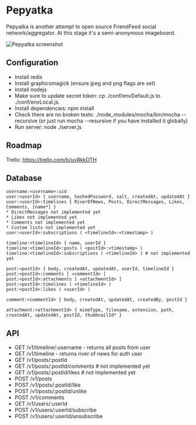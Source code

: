 Pepyatka
========

Pepyatka is another attempt to open source FriendFeed social
network/aggregator. At this stage it's a semi-anonymous imageboard.

![Pepyatka screenshot](http://epicmonkey.org/b/ffb_small.png)

Configuration
-------------

- Install redis
- Install graphicsmagick (ensure jpeg and png flags are set)
- Install nodejs
- Make sure to update secret token: cp ./conf/envDefault.js to
  ./conf/envLocal.js.
- Install dependencies: npm install
- Check there are no broken tests: ./node_modules/mocha/bin/mocha
  --recursive (or just run mocha --resursive if you have installed it
  globally)
- Run server: node ./server.js

Roadmap
-------

Trello: https://trello.com/b/uvRkkOTH

Database
--------

```
username:<username>:uid
user:<userId> { username, hashedPassword, salt, createdAt, updatedAt }
user:<userId>:timelines { RiverOfNews, Posts, DirectMessages, Likes, Comments, [name*] }
* DirectMessages not implemented yet
* Likes not implemented yet
* Comments not implemented yet
* Custom lists not implemented yet
user:<userId>:subscriptions ( <timelineId>:<timestamp> )

timeline:<timelineId> { name, userId }
timeline:<timelineId>:posts ( <postId>:<timestamp> )
timeline:<timelineId>:subscriptions ( <timelineId> ) # not implemented yet

post:<postId> { body, createdAt, updatedAt, userId, timelineId }
post:<postId>:comments [ <commentId> ]
post:<postId>:attachments [ <attachmentId> ]
post:<postId>:timelines ( <timelineId> )
post:<postId>:likes ( <userId> )

comment:<commentId> { body, createdAt, updatedAt, createdBy, postId }

attachment:<attachmentId> { mimeType, filename, extension, path, createdAt, updatedAt, postId, thumbnailId* }
```

API
---

- GET /v1/timeline/:username - returns all posts from user <username>
- GET /v1/timeline - returns river of news for auth user
- GET /v1/posts/:postId
- GET /v1/posts/:postId/comments # not implemented yet
- GET /v1/posts/:postId/likes # not implemented yet
- POST /v1/posts
- POST /v1/posts/:postId/like
- POST /v1/posts/:postId/unlike
- POST /v1/comments
- GET /v1/users/:userId
- POST /v1/users/:userId/subscribe
- POST /v1/users/:userId/unsubscribe
